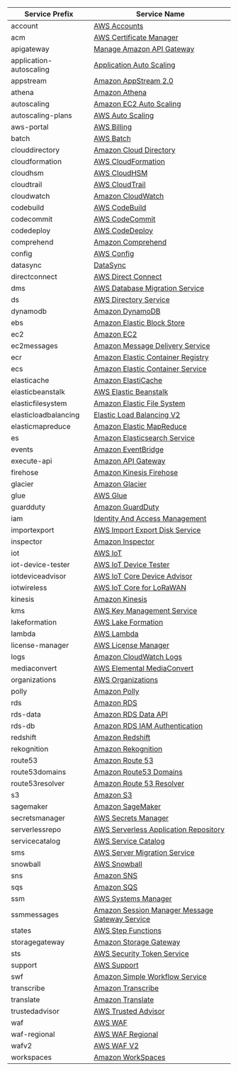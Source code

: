 | Service Prefix          | Service Name                                                                                                                                                             |
|-------------------------|--------------------------------------------------------------------------------------------------------------------------------------------------------------------------|
| account                 | [AWS Accounts](https://docs.aws.amazon.com/service-authorization/latest/reference/list_awsaccounts.html)                                                                 |
| acm                     | [AWS Certificate Manager](https://docs.aws.amazon.com/service-authorization/latest/reference/list_awscertificatemanager.html)                                            |
| apigateway              | [Manage Amazon API Gateway](https://docs.aws.amazon.com/service-authorization/latest/reference/list_manageamazonapigateway.html)                                         |
| application-autoscaling | [Application Auto Scaling](https://docs.aws.amazon.com/service-authorization/latest/reference/list_applicationautoscaling.html)                                          |
| appstream               | [Amazon AppStream 2.0](https://docs.aws.amazon.com/service-authorization/latest/reference/list_amazonappstream2.0.html)                                                  |
| athena                  | [Amazon Athena](https://docs.aws.amazon.com/service-authorization/latest/reference/list_amazonathena.html)                                                               |
| autoscaling             | [Amazon EC2 Auto Scaling](https://docs.aws.amazon.com/service-authorization/latest/reference/list_amazonec2autoscaling.html)                                             |
| autoscaling-plans       | [AWS Auto Scaling](https://docs.aws.amazon.com/service-authorization/latest/reference/list_awsautoscaling.html)                                                          |
| aws-portal              | [AWS Billing](https://docs.aws.amazon.com/service-authorization/latest/reference/list_awsbilling.html)                                                                   |
| batch                   | [AWS Batch](https://docs.aws.amazon.com/service-authorization/latest/reference/list_awsbatch.html)                                                                       |
| clouddirectory          | [Amazon Cloud Directory](https://docs.aws.amazon.com/service-authorization/latest/reference/list_amazonclouddirectory.html)                                              |
| cloudformation          | [AWS CloudFormation](https://docs.aws.amazon.com/service-authorization/latest/reference/list_awscloudformation.html)                                                     |
| cloudhsm                | [AWS CloudHSM](https://docs.aws.amazon.com/service-authorization/latest/reference/list_awscloudhsm.html)                                                                 |
| cloudtrail              | [AWS CloudTrail](https://docs.aws.amazon.com/service-authorization/latest/reference/list_awscloudtrail.html)                                                             |
| cloudwatch              | [Amazon CloudWatch](https://docs.aws.amazon.com/service-authorization/latest/reference/list_amazoncloudwatch.html)                                                       |
| codebuild               | [AWS CodeBuild](https://docs.aws.amazon.com/service-authorization/latest/reference/list_awscodebuild.html)                                                               |
| codecommit              | [AWS CodeCommit](https://docs.aws.amazon.com/service-authorization/latest/reference/list_awscodecommit.html)                                                             |
| codedeploy              | [AWS CodeDeploy](https://docs.aws.amazon.com/service-authorization/latest/reference/list_awscodedeploy.html)                                                             |
| comprehend              | [Amazon Comprehend](https://docs.aws.amazon.com/service-authorization/latest/reference/list_amazoncomprehend.html)                                                       |
| config                  | [AWS Config](https://docs.aws.amazon.com/service-authorization/latest/reference/list_awsconfig.html)                                                                     |
| datasync                | [DataSync](https://docs.aws.amazon.com/service-authorization/latest/reference/list_datasync.html)                                                                        |
| directconnect           | [AWS Direct Connect](https://docs.aws.amazon.com/service-authorization/latest/reference/list_awsdirectconnect.html)                                                      |
| dms                     | [AWS Database Migration Service](https://docs.aws.amazon.com/service-authorization/latest/reference/list_awsdatabasemigrationservice.html)                               |
| ds                      | [AWS Directory Service](https://docs.aws.amazon.com/service-authorization/latest/reference/list_awsdirectoryservice.html)                                                |
| dynamodb                | [Amazon DynamoDB](https://docs.aws.amazon.com/service-authorization/latest/reference/list_amazondynamodb.html)                                                           |
| ebs                     | [Amazon Elastic Block Store](https://docs.aws.amazon.com/service-authorization/latest/reference/list_amazonelasticblockstore.html)                                       |
| ec2                     | [Amazon EC2](https://docs.aws.amazon.com/service-authorization/latest/reference/list_amazonec2.html)                                                                     |
| ec2messages             | [Amazon Message Delivery Service](https://docs.aws.amazon.com/service-authorization/latest/reference/list_amazonmessagedeliveryservice.html)                             |
| ecr                     | [Amazon Elastic Container Registry](https://docs.aws.amazon.com/service-authorization/latest/reference/list_amazonelasticcontainerregistry.html)                         |
| ecs                     | [Amazon Elastic Container Service](https://docs.aws.amazon.com/service-authorization/latest/reference/list_amazonelasticcontainerservice.html)                           |
| elasticache             | [Amazon ElastiCache](https://docs.aws.amazon.com/service-authorization/latest/reference/list_amazonelasticache.html)                                                     |
| elasticbeanstalk        | [AWS Elastic Beanstalk](https://docs.aws.amazon.com/service-authorization/latest/reference/list_awselasticbeanstalk.html)                                                |
| elasticfilesystem       | [Amazon Elastic File System](https://docs.aws.amazon.com/service-authorization/latest/reference/list_amazonelasticfilesystem.html)                                       |
| elasticloadbalancing    | [Elastic Load Balancing V2](https://docs.aws.amazon.com/service-authorization/latest/reference/list_elasticloadbalancingv2.html)                                         |
| elasticmapreduce        | [Amazon Elastic MapReduce](https://docs.aws.amazon.com/service-authorization/latest/reference/list_amazonelasticmapreduce.html)                                          |
| es                      | [Amazon Elasticsearch Service](https://docs.aws.amazon.com/service-authorization/latest/reference/list_amazonelasticsearchservice.html)                                  |
| events                  | [Amazon EventBridge](https://docs.aws.amazon.com/service-authorization/latest/reference/list_amazoneventbridge.html)                                                     |
| execute-api             | [Amazon API Gateway](https://docs.aws.amazon.com/service-authorization/latest/reference/list_amazonapigateway.html)                                                      |
| firehose                | [Amazon Kinesis Firehose](https://docs.aws.amazon.com/service-authorization/latest/reference/list_amazonkinesisfirehose.html)                                            |
| glacier                 | [Amazon Glacier](https://docs.aws.amazon.com/service-authorization/latest/reference/list_amazonglacier.html)                                                             |
| glue                    | [AWS Glue](https://docs.aws.amazon.com/service-authorization/latest/reference/list_awsglue.html)                                                                         |
| guardduty               | [Amazon GuardDuty](https://docs.aws.amazon.com/service-authorization/latest/reference/list_amazonguardduty.html)                                                         |
| iam                     | [Identity And Access Management](https://docs.aws.amazon.com/service-authorization/latest/reference/list_identityandaccessmanagement.html)                               |
| importexport            | [AWS Import Export Disk Service](https://docs.aws.amazon.com/service-authorization/latest/reference/list_awsimportexportdiskservice.html)                                |
| inspector               | [Amazon Inspector](https://docs.aws.amazon.com/service-authorization/latest/reference/list_amazoninspector.html)                                                         |
| iot                     | [AWS IoT](https://docs.aws.amazon.com/service-authorization/latest/reference/list_awsiot.html)                                                                           |
| iot-device-tester       | [AWS IoT Device Tester](https://docs.aws.amazon.com/service-authorization/latest/reference/list_awsiotdevicetester.html)                                                 |
| iotdeviceadvisor        | [AWS IoT Core Device Advisor](https://docs.aws.amazon.com/service-authorization/latest/reference/list_awsiotcoredeviceadvisor.html)                                      |
| iotwireless             | [AWS IoT Core for LoRaWAN](https://docs.aws.amazon.com/service-authorization/latest/reference/list_awsiotcoreforlorawan.html)                                            |
| kinesis                 | [Amazon Kinesis](https://docs.aws.amazon.com/service-authorization/latest/reference/list_amazonkinesis.html)                                                             |
| kms                     | [AWS Key Management Service](https://docs.aws.amazon.com/service-authorization/latest/reference/list_awskeymanagementservice.html)                                       |
| lakeformation           | [AWS Lake Formation](https://docs.aws.amazon.com/service-authorization/latest/reference/list_awslakeformation.html)                                                      |
| lambda                  | [AWS Lambda](https://docs.aws.amazon.com/service-authorization/latest/reference/list_awslambda.html)                                                                     |
| license-manager         | [AWS License Manager](https://docs.aws.amazon.com/service-authorization/latest/reference/list_awslicensemanager.html)                                                    |
| logs                    | [Amazon CloudWatch Logs](https://docs.aws.amazon.com/service-authorization/latest/reference/list_amazoncloudwatchlogs.html)                                              |
| mediaconvert            | [AWS Elemental MediaConvert](https://docs.aws.amazon.com/service-authorization/latest/reference/list_awselementalmediaconvert.html)                                      |
| organizations           | [AWS Organizations](https://docs.aws.amazon.com/service-authorization/latest/reference/list_awsorganizations.html)                                                       |
| polly                   | [Amazon Polly](https://docs.aws.amazon.com/service-authorization/latest/reference/list_amazonpolly.html)                                                                 |
| rds                     | [Amazon RDS](https://docs.aws.amazon.com/service-authorization/latest/reference/list_amazonrds.html)                                                                     |
| rds-data                | [Amazon RDS Data API](https://docs.aws.amazon.com/service-authorization/latest/reference/list_amazonrdsdataapi.html)                                                     |
| rds-db                  | [Amazon RDS IAM Authentication](https://docs.aws.amazon.com/service-authorization/latest/reference/list_amazonrdsiamauthentication.html)                                 |
| redshift                | [Amazon Redshift](https://docs.aws.amazon.com/service-authorization/latest/reference/list_amazonredshift.html)                                                           |
| rekognition             | [Amazon Rekognition](https://docs.aws.amazon.com/service-authorization/latest/reference/list_amazonrekognition.html)                                                     |
| route53                 | [Amazon Route 53](https://docs.aws.amazon.com/service-authorization/latest/reference/list_amazonroute53.html)                                                            |
| route53domains          | [Amazon Route53 Domains](https://docs.aws.amazon.com/service-authorization/latest/reference/list_amazonroute53domains.html)                                              |
| route53resolver         | [Amazon Route 53 Resolver](https://docs.aws.amazon.com/service-authorization/latest/reference/list_amazonroute53resolver.html)                                           |
| s3                      | [Amazon S3](https://docs.aws.amazon.com/service-authorization/latest/reference/list_amazons3.html)                                                                       |
| sagemaker               | [Amazon SageMaker](https://docs.aws.amazon.com/service-authorization/latest/reference/list_amazonsagemaker.html)                                                         |
| secretsmanager          | [AWS Secrets Manager](https://docs.aws.amazon.com/service-authorization/latest/reference/list_awssecretsmanager.html)                                                    |
| serverlessrepo          | [AWS Serverless Application Repository](https://docs.aws.amazon.com/service-authorization/latest/reference/list_awsserverlessapplicationrepository.html)                 |
| servicecatalog          | [AWS Service Catalog](https://docs.aws.amazon.com/service-authorization/latest/reference/list_awsservicecatalog.html)                                                    |
| sms                     | [AWS Server Migration Service](https://docs.aws.amazon.com/service-authorization/latest/reference/list_awsservermigrationservice.html)                                   |
| snowball                | [AWS Snowball](https://docs.aws.amazon.com/service-authorization/latest/reference/list_awssnowball.html)                                                                 |
| sns                     | [Amazon SNS](https://docs.aws.amazon.com/service-authorization/latest/reference/list_amazonsns.html)                                                                     |
| sqs                     | [Amazon SQS](https://docs.aws.amazon.com/service-authorization/latest/reference/list_amazonsqs.html)                                                                     |
| ssm                     | [AWS Systems Manager](https://docs.aws.amazon.com/service-authorization/latest/reference/list_awssystemsmanager.html)                                                    |
| ssmmessages             | [Amazon Session Manager Message Gateway Service](https://docs.aws.amazon.com/service-authorization/latest/reference/list_amazonsessionmanagermessagegatewayservice.html) |
| states                  | [AWS Step Functions](https://docs.aws.amazon.com/service-authorization/latest/reference/list_awsstepfunctions.html)                                                      |
| storagegateway          | [Amazon Storage Gateway](https://docs.aws.amazon.com/service-authorization/latest/reference/list_amazonstoragegateway.html)                                              |
| sts                     | [AWS Security Token Service](https://docs.aws.amazon.com/service-authorization/latest/reference/list_awssecuritytokenservice.html)                                       |
| support                 | [AWS Support](https://docs.aws.amazon.com/service-authorization/latest/reference/list_awssupport.html)                                                                   |
| swf                     | [Amazon Simple Workflow Service](https://docs.aws.amazon.com/service-authorization/latest/reference/list_amazonsimpleworkflowservice.html)                               |
| transcribe              | [Amazon Transcribe](https://docs.aws.amazon.com/service-authorization/latest/reference/list_amazontranscribe.html)                                                       |
| translate               | [Amazon Translate](https://docs.aws.amazon.com/service-authorization/latest/reference/list_amazontranslate.html)                                                         |
| trustedadvisor          | [AWS Trusted Advisor](https://docs.aws.amazon.com/service-authorization/latest/reference/list_awstrustedadvisor.html)                                                    |
| waf                     | [AWS WAF](https://docs.aws.amazon.com/service-authorization/latest/reference/list_awswaf.html)                                                                           |
| waf-regional            | [AWS WAF Regional](https://docs.aws.amazon.com/service-authorization/latest/reference/list_awswafregional.html)                                                          |
| wafv2                   | [AWS WAF V2](https://docs.aws.amazon.com/service-authorization/latest/reference/list_awswafv2.html)                                                                      |
| workspaces              | [Amazon WorkSpaces](https://docs.aws.amazon.com/service-authorization/latest/reference/list_amazonworkspaces.html)                                                       |
